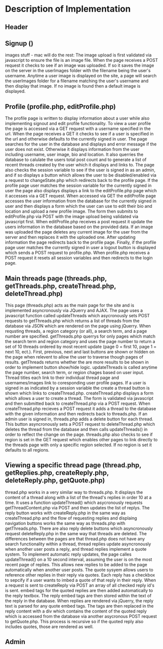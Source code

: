 # Description of Implementation

## Header

## Signup ()

images stuff - mac will do the rest: The image upload is first validated via javascript to ensure the file is an image file. When the page receives a POST request it checks to see if an image was uploaded. If so it saves the image on the server in the userImages folder with the filename being the user's username. Anytime a user image is displayed on the site, a page will search the userImages folder for a filename matching the user's username and then display that image. If no image is found then a default image is displayed.

## Profile (profile.php, editProfile.php)

The profile page is written to display information about a user while also implementing signout and edit profile functionality. To view a user profile the page is accessed via a GET request with a username specified in the url. When the page receives a GET it checks to see if a user is specified in the url and otherwise defaults to the currently signed in user. The page searches for the user in the database and displays and error message if the user does not exist. Otherwise it displays information from the user including username, user image, bio and location. It also querries the database to calulate the users total post count and to generate a list of recent threads created by the user which it displays and links to. The page also checks the session variable to see if the user is signed in as an admin, and if so displays a button which allows the user to be disabled/enabled via a request to changeState.php which redirects back to the profile page. If the profile page user matches the session variable for the currently signed in user the page also displays displays a link to the editProfile.php page which it accesses via a GET request. When accessed via GET the editProfile page accesses the user information from the database for the currently signed in user and then displays a form which the user can use to edit their bio and location and upload a new profile image. The form then submits to editProfile.php via POST with the image upload being validated via javascript first. When editProfile.php receives a post request it update the users information in the database based on the provided data. If an image was uploaded the page deletes any current image for the user from the server and then replaces it with the uploaded one. After updating information the page redirects back to the profile page. Finally, if the profile page user matches the currently signed in user a logout button is displayed which sends a POST request to profile.php. When profile.php receives a POST request it resets all session variables and then redirects to the login page.

## Main threads page (threads.php, getThreads.php, createThread.php, deleteThread.php)

This page (threads.php) acts as the main page for the site and is implemented asyncronously via JQuerry and AJAX. The page uses a javascript function called updateThreads which asycronously sets POST requests to getThreads.php which returns a list of threads from the database via JSON which are rendered on the page using jQuerry. When requsting threads, a region category (or all), a search term, and a page number are specified. getThreads.php querrys for only pages which match the search term and region category and uses the page number to return a set of 10 threads ordered by most recent update (page 0 = first 10, page 1 = next 10, ect.). First, previous, next and last buttons are shown or hidden on the page when relevent to allow the user to traverse though pages of results. getThreads returns whether the are more results to be shown in order to implement button show/hide logic. updateThreads is called anytime the page number, search term, or region chages based on user input. Thread titles each link to their individual thread page and usernames/images link to coresponding user profile pages. If a user is signed in as indicated by a session variable the create a thread button is shown which links to createThread.php. createThread.php displays a form which allows a user to create a thread. The form is validated via javascript and then submitted back to createThread.php via a POST request. When createThread.php recieves a POST request it adds a thread to the database with the given information and then redirects back to threads.php. If an admin user is signed in, threads.php adds a delete button for each thread. This button asyncronously sets a POST request to deleteThread.php which deletes the thread from the database and then calls updateThreads() in order to reflect the change on the page. threads.php also checks to see if region is set in the GET request which enables other pages to link directly to the threads page with only a specific region selected. If no region is set it defaults to all regions.

## Viewing a specific thread page (thread.php, getReplies.php, createReply.php, deleteReply.php, getQuote.php)

thread.php works in a very similar way to threads.php. It displays the content of a thread along with a list of the thread's replies in order 10 at a time. It uses a function updateThread() which asycronously requests getThreadContent.php via POST and then updates the list of replys. The reply button works with createReply.php in the same way as createThread.php and the flow of requesting replies and displaing navigation buttons works the same way as threads.php with getThreads.php. There are also reply delete buttons which asyncronously request deleteReply.php in the same way that threads are deleted. The differences between the pages are that thread.php does not have any search functionality within a thread, thread replies update asyncronously when another user posts a reply, and thread replies implement a quote system. To implement automatic reply updates, the page calles updateThread() on a 10 second interval, assuming the user is on the most recent page of replies. This allows new replies to be added to the page automatically when another user posts. The quote sysyem allows users to reference other replies in their reply via quotes. Each reply has a checkbox to sepcify if a user wants to imbed a quote of that reply in their reply. When a request is sent to createReply via POST an array of all checked reply id's is sent. embed tags for the quoted replies are then added automatically to the reply textbox. The reply embed tags are then stored within the text of the reply in the database. When replies are rendered via jQuerry, the reply text is parsed for any quote embed tags. The tags are then replaced in the reply content with a div which contains the content of the quoted reply which is accessed from the database via another asycronous POST request to getQuote.php. This process is recursive so if the quoted reply also includes quotes, those are rendered as well.

## Admin